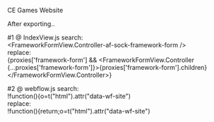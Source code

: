 CE Games Website

After exporting..

#1 @ IndexView.js
search:
<br/><FrameworkFormView.Controller-af-sock-framework-form />
<br/>replace:
<br/>{proxies['framework-form'] && <FrameworkFormView.Controller {...proxies['framework-form']}>{proxies['framework-form'].children}</FrameworkFormView.Controller>}

#2 @ webflow.js
search:
<br/>
!function(){o=t("html").attr("data-wf-site")
<br/>replace:
<br/>
!function(){return;o=t("html").attr("data-wf-site")
